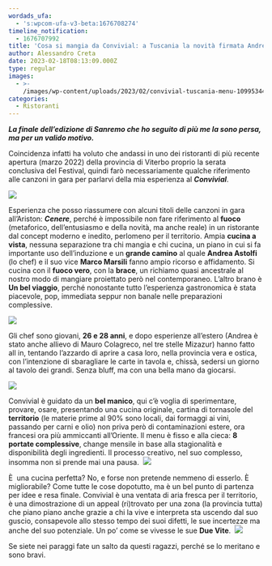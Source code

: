 ```yaml
---
wordads_ufa:
  - 's:wpcom-ufa-v3-beta:1676708274'
timeline_notification:
  - 1676707992
title: 'Cosa si mangia da Convivial: a Tuscania la novità firmata Andrea Astolfi'
author: Alessandro Creta
date: 2023-02-18T08:13:09.000Z
type: regular
images:
  - >-
    /images/wp-content/uploads/2023/02/convivial-tuscania-menu-1099534438-e1676707483201.webp
categories:
  - Ristoranti
---
```


***La finale dell’edizione di Sanremo che ho seguito di più me la sono persa, ma per un valido motivo.***

Coincidenza infatti ha voluto che andassi in uno dei ristoranti di più recente apertura (marzo 2022) della provincia di Viterbo proprio la serata conclusiva del Festival, quindi farò necessariamente qualche riferimento alle canzoni in gara per parlarvi della mia esperienza al ***Convivial***.

![](/images/wp-content/uploads/2023/02/tuscania-convivial-615256681-e1676707407255.webp)

Esperienza che posso riassumere con alcuni titoli delle canzoni in gara all’Ariston: ***Cenere***, perché è impossibile non fare riferimento al **fuoco** (metaforico, dell’entusiasmo e della novità, ma anche reale) in un ristorante dal concept moderno e inedito, perlomeno per il territorio. Ampia **cucina a vista**, nessuna separazione tra chi mangia e chi cucina, un piano in cui si fa importante uso dell’induzione e un **grande camino** al quale **Andrea Astolfi** (lo chef) e il suo vice **Marco Marsili** fanno ampio ricorso e affidamento. Si cucina con il **fuoco vero**, con la **brace**, un richiamo quasi ancestrale al nostro modo di mangiare proiettato però nel contemporaneo. L’altro brano è **Un bel viaggio**, perché nonostante tutto l’esperienza gastronomica è stata piacevole, pop, immediata seppur non banale nelle preparazioni complessive.

![](/images/wp-content/uploads/2023/02/convivial-tuscania-menu-1099534438-e1676707483201.webp)

Gli chef sono giovani, **26 e 28 anni**, e dopo esperienze all’estero (Andrea è stato anche allievo di Mauro Colagreco, nel tre stelle Mizazur) hanno fatto all in, tentando l’azzardo di aprire a casa loro, nella provincia vera e ostica, con l’intenzione di sbaragliare le carte in tavola e, chissà, sedersi un giorno al tavolo dei grandi. Senza bluff, ma con una bella mano da giocarsi.

![](/images/wp-content/uploads/2023/02/convivial-tuscania-cosa-si-mangia-1008917710-e1676707771434.webp)

Convivial è guidato da un **bel manico**, qui c’è voglia di sperimentare, provare, osare, presentando una cucina originale, cartina di tornasole del **territorio** (le materie prime al 90% sono locali, dai formaggi ai vini, passando per carni e olio) non priva però di contaminazioni estere, ora francesi ora più ammiccanti all’Oriente. Il menu è fisso e alla cieca: **8 portate complessive**, change mensile in base alla stagionalità e disponibilità degli ingredienti. Il processo creativo, nel suo complesso, insomma non si prende mai una pausa. 
![](/images/wp-content/uploads/2023/02/convivial-tuscania-degustazione-684688491-e1676707576188.webp)

È  una cucina perfetta? No, e forse non pretende nemmeno di esserlo. È migliorabile? Come tutte le cose dopotutto, ma è un bel punto di partenza per idee e resa finale. Convivial è una ventata di aria fresca per il territorio, è una dimostrazione di un appeal (ri)trovato per una zona (la provincia tutta) che piano piano anche grazie a chi la vive e interpreta sta uscendo dal suo guscio, consapevole allo stesso tempo dei suoi difetti, le sue incertezze ma anche del suo potenziale. Un po’ come se vivesse le sue **Due Vite**. 
![](/images/wp-content/uploads/2023/02/convivial-tuscania-3426575349-e1676707647840.webp)

Se siete nei paraggi fate un salto da questi ragazzi, perché se lo meritano e sono bravi. 
